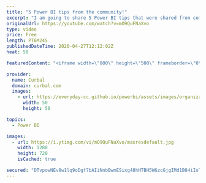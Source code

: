 ```yaml
---
title: "5 Power BI tips from the community!"
excerpt: "I am going to share 5 Power BI tips that were shared from community memebers. Some of the tips are seriously cool, dont miss it!  Here is link to Erik's blog post: https://eriksvensen-wordpress-com.cdn.ampproject.org/c/s/eriksvensen.wordpress.com/2020/04/24/powerquery-easily-copy-all-queries-from-a-pbix-to-excel-and-vice-versa/amp/"
originalUrl: https://youtube.com/watch?v=mO9QuFNaXvo
type: video
price: Free
length: PT6M24S
publishedDateTime: 2020-04-27T12:12:02Z
heat: 50

featuredContent: "<iframe width=\"800\" height=\"500\" frameborder=\"0\" src=\"https://www.youtube.com/embed/mO9QuFNaXvo\" allow=\"accelerometer; autoplay; encrypted-media; gyroscope; picture-in-picture\" allowfullscreen></iframe>"

provider:
  name: Curbal
  domain: curbal.com
  images:
    - url: https://everyday-cc.github.io/powerbi/assets/images/organizations/curbal.com-50x50.jpg
      width: 50
      height: 50

topics:
  - Power BI

images:
  - url: https://i.ytimg.com/vi/mO9QuFNaXvo/maxresdefault.jpg
    width: 1280
    height: 720
    isCached: true

secured: "DTvpowNEv8w1lq9oDgf7bAIiNnbBwmESixg48hHTBH5W6zcGjgIMd1B84iIoTVl/oQsuu9wDSrkSMBwFKSe5oK7B1qTjYFrVbC5be8MV6x7zRls883zvYhCCLnP4VhCTe+RL7edzziEC/a08RedwFBh05Dd5v/q4yBIGlqw31Z0WRT0DWh6B6Azo3F5gFSp9HeIkse1kGmyne6YpmNCTBTTMbtS8sKtPK+/nzUa4wOi+Ulpr4H1Toi+Ri8rO+lFfTcmQhFmUbTmbMY3TaU6IaLuOggy2nIgoeoKH/GZwNZJ4ypqEWkMH3L4Rbr+s0ApW0zitE9IG4psTNLLCvqBa32qweb7q1nUnO7ch18SHRf+vxzyvXhTx4AspBxZxP9kGNp9lzGhLiNpvcfnlnizYx7LVaVdMRCK6f6yMPT2L31I=;n7mEb35nwbRpf0F6Cqo9cA=="
---
```


